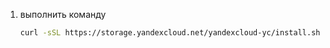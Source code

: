 
1. выполнить команду 
   ```sh 
   curl -sSL https://storage.yandexcloud.net/yandexcloud-yc/install.sh | bash
```

